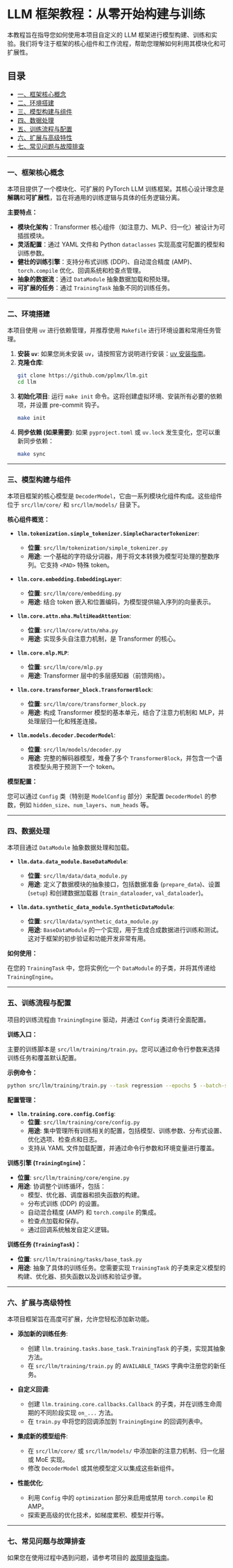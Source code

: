 # LLM 框架教程：从零开始构建与训练

本教程旨在指导您如何使用本项目自定义的 LLM 框架进行模型构建、训练和实验。我们将专注于框架的核心组件和工作流程，帮助您理解如何利用其模块化和可扩展性。

## 目录

- [一、框架核心概念](#一、框架核心概念)
- [二、环境搭建](#二、环境搭建)
- [三、模型构建与组件](#三、模型构建与组件)
- [四、数据处理](#四、数据处理)
- [五、训练流程与配置](#五、训练流程与配置)
- [六、扩展与高级特性](#六、扩展与高级特性)
- [七、常见问题与故障排查](#七、常见问题与故障排查)

---

### 一、框架核心概念

本项目提供了一个模块化、可扩展的 PyTorch LLM 训练框架。其核心设计理念是**解耦**和**可扩展性**，旨在将通用的训练逻辑与具体的任务逻辑分离。

**主要特点：**

-   **模块化架构**：Transformer 核心组件（如注意力、MLP、归一化）被设计为可插拔模块。
-   **灵活配置**：通过 YAML 文件和 Python `dataclasses` 实现高度可配置的模型和训练参数。
-   **健壮的训练引擎**：支持分布式训练 (DDP)、自动混合精度 (AMP)、`torch.compile` 优化、回调系统和检查点管理。
-   **抽象的数据流**：通过 `DataModule` 抽象数据加载和预处理。
-   **可扩展的任务**：通过 `TrainingTask` 抽象不同的训练任务。

---

### 二、环境搭建

本项目使用 `uv` 进行依赖管理，并推荐使用 `Makefile` 进行环境设置和常用任务管理。

1.  **安装 `uv`**: 如果您尚未安装 `uv`，请按照官方说明进行安装：[uv 安装指南](https://github.com/astral-sh/uv#installation)。
2.  **克隆仓库**: 
    ```bash
    git clone https://github.com/pplmx/llm.git
    cd llm
    ```
3.  **初始化项目**: 运行 `make init` 命令。这将创建虚拟环境、安装所有必要的依赖项，并设置 pre-commit 钩子。
    ```bash
    make init
    ```
4.  **同步依赖 (如果需要)**: 如果 `pyproject.toml` 或 `uv.lock` 发生变化，您可以重新同步依赖：
    ```bash
    make sync
    ```

---

### 三、模型构建与组件

本项目框架的核心模型是 `DecoderModel`，它由一系列模块化组件构成。这些组件位于 `src/llm/core/` 和 `src/llm/models/` 目录下。

**核心组件概览：**

-   **`llm.tokenization.simple_tokenizer.SimpleCharacterTokenizer`**:
    -   **位置**: `src/llm/tokenization/simple_tokenizer.py`
    -   **用途**: 一个基础的字符级分词器，用于将文本转换为模型可处理的整数序列。它支持 `<PAD>` 特殊 token。

-   **`llm.core.embedding.EmbeddingLayer`**:
    -   **位置**: `src/llm/core/embedding.py`
    -   **用途**: 结合 token 嵌入和位置编码，为模型提供输入序列的向量表示。

-   **`llm.core.attn.mha.MultiHeadAttention`**:
    -   **位置**: `src/llm/core/attn/mha.py`
    -   **用途**: 实现多头自注意力机制，是 Transformer 的核心。

-   **`llm.core.mlp.MLP`**:
    -   **位置**: `src/llm/core/mlp.py`
    -   **用途**: Transformer 层中的多层感知器（前馈网络）。

-   **`llm.core.transformer_block.TransformerBlock`**:
    -   **位置**: `src/llm/core/transformer_block.py`
    -   **用途**: 构成 Transformer 模型的基本单元，结合了注意力机制和 MLP，并处理层归一化和残差连接。

-   **`llm.models.decoder.DecoderModel`**:
    -   **位置**: `src/llm/models/decoder.py`
    -   **用途**: 完整的解码器模型，堆叠了多个 `TransformerBlock`，并包含一个语言模型头用于预测下一个 token。

**模型配置：**

您可以通过 `Config` 类（特别是 `ModelConfig` 部分）来配置 `DecoderModel` 的参数，例如 `hidden_size`、`num_layers`、`num_heads` 等。

---

### 四、数据处理

本项目通过 `DataModule` 抽象数据处理和加载。

-   **`llm.data.data_module.BaseDataModule`**:
    -   **位置**: `src/llm/data/data_module.py`
    -   **用途**: 定义了数据模块的抽象接口，包括数据准备 (`prepare_data`)、设置 (`setup`) 和创建数据加载器 (`train_dataloader`, `val_dataloader`)。

-   **`llm.data.synthetic_data_module.SyntheticDataModule`**:
    -   **位置**: `src/llm/data/synthetic_data_module.py`
    -   **用途**: `BaseDataModule` 的一个实现，用于生成合成数据进行训练和测试。这对于框架的初步验证和功能开发非常有用。

**如何使用：**

在您的 `TrainingTask` 中，您将实例化一个 `DataModule` 的子类，并将其传递给 `TrainingEngine`。

---

### 五、训练流程与配置

项目的训练流程由 `TrainingEngine` 驱动，并通过 `Config` 类进行全面配置。

**训练入口：**

主要的训练脚本是 `src/llm/training/train.py`。您可以通过命令行参数来选择训练任务和覆盖默认配置。

**示例命令：**

```bash
python src/llm/training/train.py --task regression --epochs 5 --batch-size 64 --model.hidden_size 128 --training.lr 0.0005
```

**配置管理：**

-   **`llm.training.core.config.Config`**:
    -   **位置**: `src/llm/training/core/config.py`
    -   **用途**: 集中管理所有训练相关的配置，包括模型、训练参数、分布式设置、优化选项、检查点和日志。
    -   支持从 YAML 文件加载配置，并通过命令行参数和环境变量进行覆盖。

**训练引擎 (`TrainingEngine`)：**

-   **位置**: `src/llm/training/core/engine.py`
-   **用途**: 协调整个训练循环，包括：
    -   模型、优化器、调度器和损失函数的构建。
    -   分布式训练 (DDP) 的设置。
    -   自动混合精度 (AMP) 和 `torch.compile` 的集成。
    -   检查点加载和保存。
    -   通过回调系统触发自定义逻辑。

**训练任务 (`TrainingTask`)：**

-   **位置**: `src/llm/training/tasks/base_task.py`
-   **用途**: 抽象了具体的训练任务。您需要实现 `TrainingTask` 的子类来定义模型的构建、优化器、损失函数以及训练和验证步骤。

---

### 六、扩展与高级特性

本项目框架旨在高度可扩展，允许您轻松添加新功能。

-   **添加新的训练任务**:
    -   创建 `llm.training.tasks.base_task.TrainingTask` 的子类，实现其抽象方法。
    -   在 `src/llm/training/train.py` 的 `AVAILABLE_TASKS` 字典中注册您的新任务。

-   **自定义回调**:
    -   创建 `llm.training.core.callbacks.Callback` 的子类，并在训练生命周期的不同阶段实现 `on_...` 方法。
    -   在 `train.py` 中将您的回调添加到 `TrainingEngine` 的回调列表中。

-   **集成新的模型组件**:
    -   在 `src/llm/core/` 或 `src/llm/models/` 中添加新的注意力机制、归一化层或 MoE 实现。
    -   修改 `DecoderModel` 或其他模型定义以集成这些新组件。

-   **性能优化**:
    -   利用 `Config` 中的 `optimization` 部分来启用或禁用 `torch.compile` 和 AMP。
    -   探索更高级的优化技术，如梯度累积、模型并行等。

---

### 七、常见问题与故障排查

如果您在使用过程中遇到问题，请参考项目的 [故障排查指南](docs/troubleshooting.md)。
